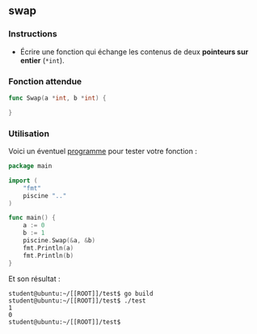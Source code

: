 ## swap

### Instructions

-   Écrire une fonction qui échange les contenus de deux **pointeurs sur entier** (`*int`).

### Fonction attendue

```go
func Swap(a *int, b *int) {

}
```

### Utilisation

Voici un éventuel [programme](TODO-LINK) pour tester votre fonction :

```go
package main

import (
	"fmt"
	piscine ".."
)

func main() {
	a := 0
	b := 1
	piscine.Swap(&a, &b)
	fmt.Println(a)
	fmt.Println(b)
}
```

Et son résultat :

```console
student@ubuntu:~/[[ROOT]]/test$ go build
student@ubuntu:~/[[ROOT]]/test$ ./test
1
0
student@ubuntu:~/[[ROOT]]/test$
```

